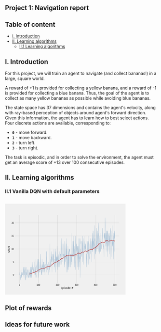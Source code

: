 ## Project 1: Navigation report

## Table of content
* [I. Introduction](#introduction)
* [II. Learning algorithms](#learning-algo)
  * [II.1 Learning algorithms](#vanilla-dqn)

## I. Introduction
<a id="introduction"></a>

For this project, we will train an agent to navigate (and collect bananas!) in a large, square world.  

A reward of +1 is provided for collecting a yellow banana, and a reward of -1 is provided for collecting a blue banana.  Thus, the goal of the agent is to collect as many yellow bananas as possible while avoiding blue bananas.  

The state space has 37 dimensions and contains the agent's velocity, along with ray-based perception of objects around agent's forward direction.  Given this information, the agent has to learn how to best select actions.  Four discrete actions are available, corresponding to:
- **`0`** - move forward.
- **`1`** - move backward.
- **`2`** - turn left.
- **`3`** - turn right.

The task is episodic, and in order to solve the environment, the agent must get an average score of +13 over 100 consecutive episodes.


## II. Learning algorithms
<a id="learning-algo"></a>

### II.1 Vanilla DQN with default parameters
<a id="vanilla-dqn"></a>


```

```

<img src="img/dqn-default.png" width="400" />

## Plot of rewards

## Ideas for future work

